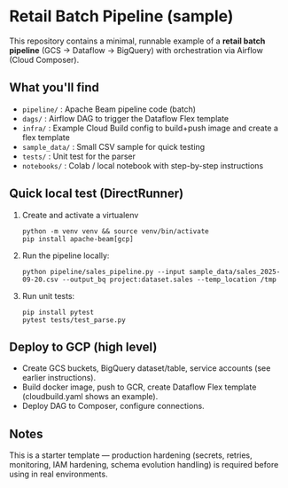 # Retail Batch Pipeline (sample)

This repository contains a minimal, runnable example of a **retail batch pipeline** (GCS -> Dataflow -> BigQuery)
with orchestration via Airflow (Cloud Composer).

## What you'll find
- `pipeline/` : Apache Beam pipeline code (batch)
- `dags/` : Airflow DAG to trigger the Dataflow Flex template
- `infra/` : Example Cloud Build config to build+push image and create a flex template
- `sample_data/` : Small CSV sample for quick testing
- `tests/` : Unit test for the parser
- `notebooks/` : Colab / local notebook with step-by-step instructions

## Quick local test (DirectRunner)
1. Create and activate a virtualenv
   ```
   python -m venv venv && source venv/bin/activate
   pip install apache-beam[gcp]
   ```
2. Run the pipeline locally:
   ```
   python pipeline/sales_pipeline.py --input sample_data/sales_2025-09-20.csv --output_bq project:dataset.sales --temp_location /tmp
   ```
3. Run unit tests:
   ```
   pip install pytest
   pytest tests/test_parse.py
   ```

## Deploy to GCP (high level)
- Create GCS buckets, BigQuery dataset/table, service accounts (see earlier instructions).
- Build docker image, push to GCR, create Dataflow Flex template (cloudbuild.yaml shows an example).
- Deploy DAG to Composer, configure connections.

## Notes
This is a starter template — production hardening (secrets, retries, monitoring, IAM hardening, schema evolution handling) is required before using in real environments.
